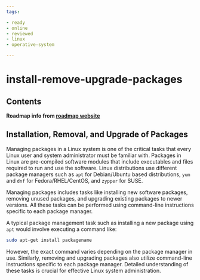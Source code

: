 ```yaml
---
tags:

- ready
- online
- reviewed
- linux
- operative-system

---
```


# install-remove-upgrade-packages

## Contents

__Roadmap info from [roadmap website](https://roadmap.sh/linux/package-management/install-remove-ugprade-packages)__

## Installation, Removal, and Upgrade of Packages

Managing packages in a Linux system is one of the critical tasks that every Linux user and system administrator must be familiar with. Packages in Linux are pre-compiled software modules that include executables and files required to run and use the software. Linux distributions use different package managers such as `apt` for Debian/Ubuntu based distributions, `yum` and `dnf` for Fedora/RHEL/CentOS, and `zypper` for SUSE.

Managing packages includes tasks like installing new software packages, removing unused packages, and upgrading existing packages to newer versions. All these tasks can be performed using command-line instructions specific to each package manager.

A typical package management task such as installing a new package using `apt` would involve executing a command like:

```bash
sudo apt-get install packagename
```

However, the exact command varies depending on the package manager in use. Similarly, removing and upgrading packages also utilize command-line instructions specific to each package manager. Detailed understanding of these tasks is crucial for effective Linux system administration.
